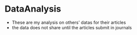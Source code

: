 # DataAnalysis
- These are my analysis on others' datas for their articles
- the data does not share until the articles submit in journals
